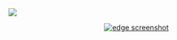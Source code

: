 <a align="left" href="https://replit.com/badge/github/rayhanadev/edge">
	<img src="https://replit.com/badge/github/rayhanadev/edge">
</a>

<p align="center">
	<a href="https://edge.furret.codes">
		<img src="https://edge.furret.codes/f/edge-screenshot.jpeg" alt="edge screenshot">
	</a>
</p>

 

